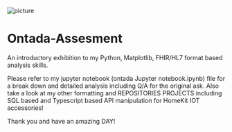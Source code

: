 
![picture](https://user-images.githubusercontent.com/33099127/198909708-3479e549-1eb9-44a8-ba6d-b23b3a278393.jpeg)

# Ontada-Assesment
An introductory exhibition to my Python, Matplotlib, FHIR/HL7 format based analysis skills. 

Please refer to my jupyter notebook (ontada Jupyter notebook.ipynb) file for a break down and detailed analysis including Q/A for the original ask.
Also take a look at my other formatting and REPOSITORIES PROJECTS including SQL based and Typescript based API manipulation for HomeKit IOT accessories!

Thank you and have an amazing DAY!
